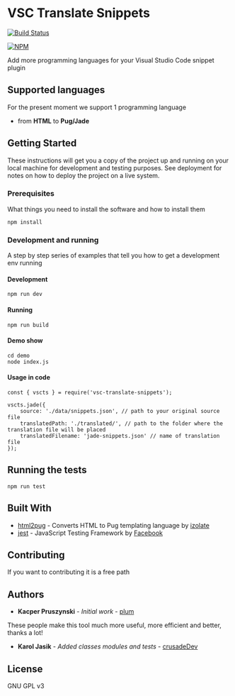 # VSC Translate Snippets 
[![Build Status](https://travis-ci.org/plumthedev/vsc-translate-snippets.svg?branch=master)](https://travis-ci.org/plumthedev/vsc-translate-snippets)


[![NPM](https://nodei.co/npm/vsc-translate-snippets.png)](https://nodei.co/npm/vsc-translate-snippets/)

Add more programming languages ​​for your Visual Studio Code snippet plugin

## Supported languages

For the present moment we support 1 programming language

* from **HTML** to **Pug/Jade**

## Getting Started

These instructions will get you a copy of the project up and running on your local machine for development and testing purposes. See deployment for notes on how to deploy the project on a live system.

### Prerequisites

What things you need to install the software and how to install them

```
npm install
```

### Development and running

A step by step series of examples that tell you how to get a development env running

#### Development

```
npm run dev
```

#### Running

```
npm run build
```

#### Demo show

```
cd demo
node index.js
```

#### Usage in code

```
const { vscts } = require('vsc-translate-snippets');

vscts.jade({
    source: './data/snippets.json', // path to your original source file
    translatedPath: './translated/', // path to the folder where the translation file will be placed
    translatedFilename: 'jade-snippets.json' // name of translation file 
});
```

## Running the tests

```
npm run test
```

## Built With

* [html2pug](https://github.com/izolate/html2pug) - Converts HTML to Pug templating language by [izolate](https://github.com/izolate)
* [jest](https://github.com/facebook/jest) - JavaScript Testing Framework by [Facebook](https://github.com/facebook)

## Contributing

If you want to contributing it is a free path

## Authors

* **Kacper Pruszynski** - *Initial work* - [plum](https://github.com/plumthedev)

These people make this tool much more useful, more efficient and better, thanks a lot!
* **Karol Jasik** - *Added classes modules and tests* - [crusadeDev](https://github.com/crusadeDev)

## License

 GNU GPL v3


